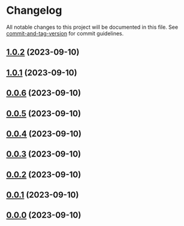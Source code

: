 # Changelog

All notable changes to this project will be documented in this file. See [commit-and-tag-version](https://github.com/absolute-version/commit-and-tag-version) for commit guidelines.

## [1.0.2](https://github.com/chioarub/nx-test-release/compare/v1.0.1...v1.0.2) (2023-09-10)

## [1.0.1](https://github.com/chioarub/nx-test-release/compare/v0.0.6...v1.0.1) (2023-09-10)

## [0.0.6](https://github.com/chioarub/nx-test-release/compare/v0.0.5...v0.0.6) (2023-09-10)

## [0.0.5](https://github.com/chioarub/nx-test-release/compare/v0.0.4...v0.0.5) (2023-09-10)

## [0.0.4](https://github.com/chioarub/nx-test-release/compare/v0.0.3...v0.0.4) (2023-09-10)

## [0.0.3](https://github.com/chioarub/nx-test-release/compare/v0.0.2...v0.0.3) (2023-09-10)

## [0.0.2](https://github.com/chioarub/nx-test-release/compare/v0.0.1...v0.0.2) (2023-09-10)

## [0.0.1](https://github.com/chioarub/nx-test-release/compare/v0.0.0...v0.0.1) (2023-09-10)

## [0.0.0](https://github.com/chioarub/nx-test-release/compare/v0.15.4...v0.0.0) (2023-09-10)
